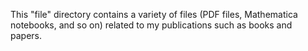 This "file" directory contains a variety of files (PDF files, Mathematica notebooks, and so on) related to my publications such as books and papers.
